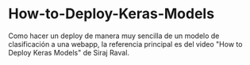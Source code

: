# How-to-Deploy-Keras-Models
 Como hacer un deploy de manera muy sencilla de un modelo de clasificación a una webapp, la referencia principal es del video "How to Deploy Keras Models" de  Siraj Raval.

